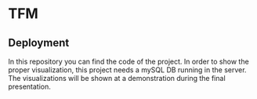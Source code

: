 # TFM

## Deployment

In this repository you can find the code of the project. In order to show the proper visualization, this project needs a mySQL DB running in the server.
The visualizations will be shown at a demonstration during the final presentation.


